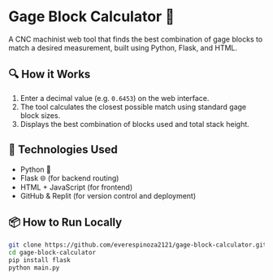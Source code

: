 # Gage Block Calculator 🔧

A CNC machinist web tool that finds the best combination of gage blocks to match a desired measurement, built using Python, Flask, and HTML.

## 🔍 How it Works

1. Enter a decimal value (e.g. `0.6453`) on the web interface.
2. The tool calculates the closest possible match using standard gage block sizes.
3. Displays the best combination of blocks used and total stack height.

## 🚀 Technologies Used

- Python 🐍
- Flask 🌐 (for backend routing)
- HTML + JavaScript (for frontend)
- GitHub & Replit (for version control and deployment)

## 📦 How to Run Locally

```bash
git clone https://github.com/everespinoza2121/gage-block-calculator.git
cd gage-block-calculator
pip install flask
python main.py
